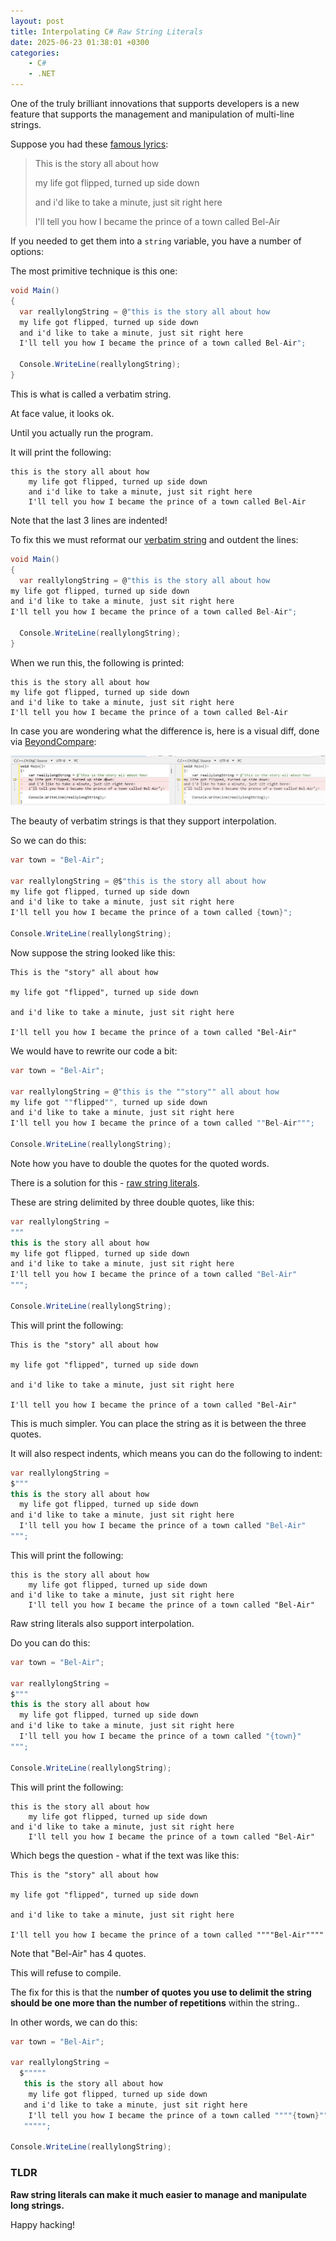 ```yaml
---
layout: post
title: Interpolating C# Raw String Literals
date: 2025-06-23 01:38:01 +0300
categories:
    - C#
    - .NET
---
```


One of the truly brilliant innovations that supports developers is a new feature that supports the management and manipulation of multi-line strings.

Suppose you had these [famous lyrics](https://en.wikipedia.org/wiki/The_Fresh_Prince_of_Bel-Air):

> This is the story all about how
>
> my life got flipped, turned up side down
>
> and i'd like to take a minute, just sit right here
>
> I'll tell you how I became the prince of a town called Bel-Air

If you needed to get them into a `string` variable, you have a number of options:

The most primitive technique is this one:

```c#
void Main()
{
  var reallylongString = @"this is the story all about how
  my life got flipped, turned up side down
  and i'd like to take a minute, just sit right here
  I'll tell you how I became the prince of a town called Bel-Air";

  Console.WriteLine(reallylongString);
}
```

This is what is called a verbatim string.

At face value, it looks ok.

Until you actually run the program.

It will print the following:

```plaintext
this is the story all about how
    my life got flipped, turned up side down
    and i'd like to take a minute, just sit right here
    I'll tell you how I became the prince of a town called Bel-Air
```

Note that the last 3 lines are indented!

To fix this we must reformat our [verbatim string](https://learn.microsoft.com/en-us/dotnet/csharp/language-reference/tokens/verbatim) and outdent the lines:

```c#
void Main()
{
  var reallylongString = @"this is the story all about how
my life got flipped, turned up side down
and i'd like to take a minute, just sit right here
I'll tell you how I became the prince of a town called Bel-Air";

  Console.WriteLine(reallylongString);
}
```

When we run this, the following is printed:

```plaintext
this is the story all about how
my life got flipped, turned up side down
and i'd like to take a minute, just sit right here
I'll tell you how I became the prince of a town called Bel-Air
```

In case you are wondering what the difference is, here is a visual diff, done via [BeyondCompare](https://www.scootersoftware.com/):

![BeyondCompareDiff](../images/2025/06/BeyondCompareDiff.png)

The beauty of verbatim strings is that they support interpolation.

So we can do this:

```c#
var town = "Bel-Air";

var reallylongString = @$"this is the story all about how
my life got flipped, turned up side down
and i'd like to take a minute, just sit right here
I'll tell you how I became the prince of a town called {town}";

Console.WriteLine(reallylongString);
```

Now suppose the string looked like this:

```plaintext
This is the "story" all about how

my life got "flipped", turned up side down

and i'd like to take a minute, just sit right here

I'll tell you how I became the prince of a town called "Bel-Air"
```

We would have to rewrite our code a bit:

```c#
var town = "Bel-Air";

var reallylongString = @"this is the ""story"" all about how
my life got ""flipped"", turned up side down
and i'd like to take a minute, just sit right here
I'll tell you how I became the prince of a town called ""Bel-Air""";

Console.WriteLine(reallylongString);
```

Note how you have to double the quotes for the quoted words.

There is a solution for this - [raw string literals](https://learn.microsoft.com/en-us/dotnet/csharp/language-reference/tokens/raw-string).

These are string delimited by three double quotes, like this:

```c#
var reallylongString = 
"""
this is the story all about how
my life got flipped, turned up side down
and i'd like to take a minute, just sit right here
I'll tell you how I became the prince of a town called "Bel-Air"
""";

Console.WriteLine(reallylongString);
```

This will print the following:

```plaintext
This is the "story" all about how

my life got "flipped", turned up side down

and i'd like to take a minute, just sit right here

I'll tell you how I became the prince of a town called "Bel-Air"
```

This is much simpler. You can place the string as it is between the three quotes.

It will also respect indents, which means you can do the following to indent:

```c#
var reallylongString = 
$"""
this is the story all about how
  my life got flipped, turned up side down
and i'd like to take a minute, just sit right here
  I'll tell you how I became the prince of a town called "Bel-Air"
""";
```

This will print the following:

```plaintext
this is the story all about how
    my life got flipped, turned up side down
and i'd like to take a minute, just sit right here
    I'll tell you how I became the prince of a town called "Bel-Air"
```

Raw string literals also support interpolation.

Do you can do this:

```c#
var town = "Bel-Air";

var reallylongString =
$"""
this is the story all about how
  my life got flipped, turned up side down
and i'd like to take a minute, just sit right here
  I'll tell you how I became the prince of a town called "{town}"
""";

Console.WriteLine(reallylongString);
```

This will print the following:

```plaintext
this is the story all about how
    my life got flipped, turned up side down
and i'd like to take a minute, just sit right here
    I'll tell you how I became the prince of a town called "Bel-Air"
```

Which begs the question - what if the text was like this:

```plaintext
This is the "story" all about how

my life got "flipped", turned up side down

and i'd like to take a minute, just sit right here

I'll tell you how I became the prince of a town called """"Bel-Air""""
```

Note that "Bel-Air" has 4 quotes.

This will refuse to compile.

The fix for this is that the n**umber of quotes you use to delimit the string should be one more than the number of repetitions** within the string..

In other words, we can do this:

```c#
var town = "Bel-Air";

var reallylongString =
  $"""""
   this is the story all about how
    my life got flipped, turned up side down
   and i'd like to take a minute, just sit right here
    I'll tell you how I became the prince of a town called """"{town}""""
   """"";

Console.WriteLine(reallylongString);
```

### TLDR

**Raw string literals can make it much easier to manage and manipulate long strings.**

Happy hacking!
